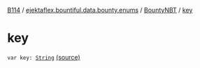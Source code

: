 [B114](../../index.md) / [ejektaflex.bountiful.data.bounty.enums](../index.md) / [BountyNBT](index.md) / [key](./key.md)

# key

`var key: `[`String`](https://kotlinlang.org/api/latest/jvm/stdlib/kotlin/-string/index.html) [(source)](https://github.com/ejektaflex/Bountiful/tree/develop/src/main/kotlin/ejektaflex/bountiful/data/bounty/enums/BountyNBT.kt#L6)